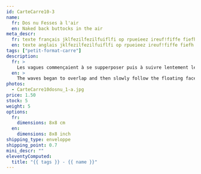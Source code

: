 ```yaml
---
id: CarteCarre10-3
name:
  fr: Dos nu Fesses à l'air
  en: Naked back buttocks in the air
meta_descr:
  fr: texte français jklfezilfezilfuiflfi op rpueieez ireuf!fiffe fiefh hfhslfhsfh dfhds fdsfdsifdshfids
  en: texte anglais jklfezilfezilfuiflfi op rpueieez ireuf!fiffe fiefh hfhslfhsfh dfhds fdsfdsifdshfids
tags: ["petit-format-carre"]
description:
  fr: >
    Les vagues commençaient à se supperposer puis à suivre lentement les visages ou corps flottants, ci et là puis doucement un dos est apparu laissant découvrir un rose nappé de créatures peuplant des fesses. Peinture acrylique sur carton
  en: >
    The waves began to overlap and then slowly follow the floating faces or bodies, here and there then slowly a back appeared revealing a pink covered with creatures populating buttocks. Acrylic painting on cardboard
photos:
  - CarteCarre10dosnu_1-a.jpg
price: 1.50
stock: 5
weight: 5
options:
  fr:
    dimensions: 8x8 cm
  en:
    dimensions: 8x8 inch
shipping_type: enveloppe
shipping_point: 0.7
mini_descr: ""
eleventyComputed:
  title: "{{ tags }} - {{ name }}"
---
```


